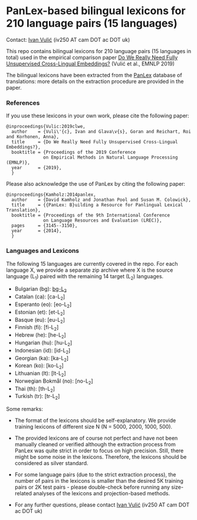 # PanLex-based bilingual lexicons for 210 language pairs (15 languages)

Contact: [Ivan Vulić](https://sites.google.com/site/ivanvulic/) (iv250 AT cam DOT ac DOT uk)

This repo contains bilingual lexicons for 210 language pairs (15 languages in total) used in the empirical comparison paper [Do We Really Need Fully Unsupervised Cross-Lingual Embeddings?](https://arxiv.org/pdf/1909.01638.pdf) (Vulić et al., EMNLP 2019)

The bilingual lexicons have been extracted from the [PanLex](https://panlex.org/) database of translations: more details on the extraction procedure are provided in the paper.


### References

If you use these lexicons in your own work, please cite the following paper:
```
@inproceedings{Vulic:2019clwe,
  author    = {Vuli\'{c}, Ivan and Glava\v{s}, Goran and Reichart, Roi and Korhonen, Anna},
  title     = {Do We Really Need Fully Unsupervised Cross-Lingual Embeddings?},
  booktitle = {Proceedings of the 2019 Conference 
              on Empirical Methods in Natural Language Processing (EMNLP)},
  year      = {2019},
  }
```

Please also acknowledge the use of PanLex by citing the following paper:
```
@inproceedings{Kamholz:2014panlex,
  author    = {David Kamholz and Jonathan Pool and Susan M. Colowick},
  title     = {{PanLex: B}uilding a Resource for Panlingual Lexical Translation},
  booktitle = {Proceedings of the 9th International Conference 
              on Language Resources and Evaluation (LREC)},
  pages     = {3145--3150},
  year      = {2014},
  }
```

### Languages and Lexicons

The following 15 languages are currently covered in the repo. For each language X, we provide a separate zip archive where X is the source language (L<sub>1</sub>) paired with the remaining 14 target (L<sub>2</sub>) languages.

* Bulgarian (bg): [bg-L<sub>2</sub>](https://github.com/cambridgeltl/panlex-bli/raw/master/lexicons/bg-l2-dicts.zip)
* Catalan (ca): [ca-L<sub>2</sub>]
* Esperanto (eo): [eo-L<sub>2</sub>]
* Estonian (et): [et-L<sub>2</sub>]
* Basque (eu): [eu-L<sub>2</sub>]
* Finnish (fi): [fi-L<sub>2</sub>]
* Hebrew (he): [he-L<sub>2</sub>]
* Hungarian (hu): [hu-L<sub>2</sub>]
* Indonesian (id): [id-L<sub>2</sub>]
* Georgian (ka): [ka-L<sub>2</sub>]
* Korean (ko): [ko-L<sub>2</sub>]
* Lithuanian (lt): [lt-L<sub>2</sub>]
* Norwegian Bokmål (no): [no-L<sub>2</sub>]
* Thai (th): [th-L<sub>2</sub>]
* Turkish (tr): [tr-L<sub>2</sub>]


Some remarks:

* The format of the lexicons should be self-explanatory. We provide training lexicons of different size N (N = 5000, 2000, 1000, 500).

* The provided lexicons are of course not perfect and have not been manually cleaned or verified although the extraction process from PanLex was quite strict in order to focus on high precision. Still, there might be some noise in the lexicons. Therefore, the lexicons should be considered as silver standard.

* For some language pairs (due to the strict extraction process), the number of pairs in the lexicons is smaller than the desired 5K training pairs or 2K test pairs - please double-check before running any size-related analyses of the lexicons and projection-based methods.

* For any further questions, please contact [Ivan Vulić](https://sites.google.com/site/ivanvulic/) (iv250 AT cam DOT ac DOT uk)

